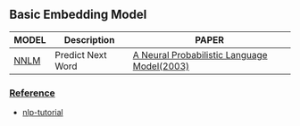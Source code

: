 ## Basic Embedding Model

| MODEL           | Description       | PAPER                                                        |
| :-------------- | ----------------- | ------------------------------------------------------------ |
| [NNLM](nnlm.py) | Predict Next Word | [A Neural Probabilistic Language Model(2003)](http://www.jmlr.org/papers/volume3/bengio03a/bengio03a.pdf) |



### [Reference](https://github.com/graykode/nlp-tutorial)

* [ nlp-tutorial](https://github.com/graykode/nlp-tutorial)